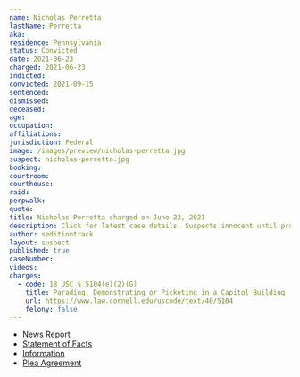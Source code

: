 ```yaml
---
name: Nicholas Perretta
lastName: Perretta
aka:
residence: Pennsylvania
status: Convicted
date: 2021-06-23
charged: 2021-06-23
indicted:
convicted: 2021-09-15
sentenced:
dismissed:
deceased:
age:
occupation:
affiliations:
jurisdiction: Federal
image: /images/preview/nicholas-perretta.jpg
suspect: nicholas-perretta.jpg
booking:
courtroom:
courthouse:
raid:
perpwalk:
quote:
title: Nicholas Perretta charged on June 23, 2021
description: Click for latest case details. Suspects innocent until proven guilty.
author: seditiontrack
layout: suspect
published: true
caseNumber:
videos:
charges:
  - code: 18 USC § 5104(e)(2)(G)
    title: Parading, Demonstrating or Picketing in a Capitol Building
    url: https://www.law.cornell.edu/uscode/text/40/5104
    felony: false
---
```


- [News Report](https://triblive.com/local/westmoreland/3-more-western-pa-residents-including-scottdale-man-charged-in-capitol-riots/)
- [Statement of Facts](https://www.justice.gov/usao-dc/case-multi-defendant/file/1433336/download)
- [Information](https://www.justice.gov/usao-dc/case-multi-defendant/file/1433326/download)
- [Plea Agreement](https://www.justice.gov/usao-dc/case-multi-defendant/file/1433331/download)
